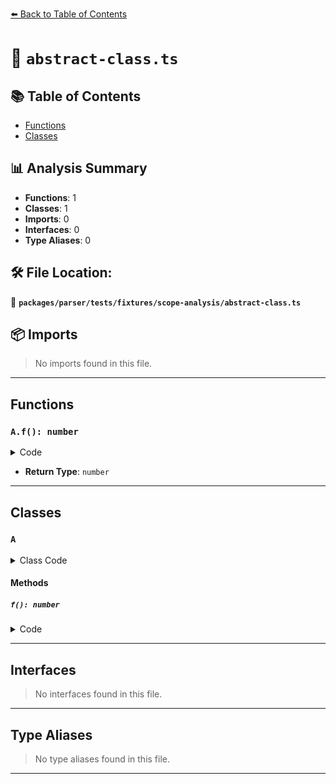 [⬅️ Back to Table of Contents](../../../../../index.md)

# 📄 `abstract-class.ts`

## 📚 Table of Contents

- [Functions](#functions)
- [Classes](#classes)

## 📊 Analysis Summary

- **Functions**: 1
- **Classes**: 1
- **Imports**: 0
- **Interfaces**: 0
- **Type Aliases**: 0

## 🛠️ File Location:
📂 **`packages/parser/tests/fixtures/scope-analysis/abstract-class.ts`**

## 📦 Imports

> No imports found in this file.


---

## Functions

### `A.f(): number`

<details><summary>Code</summary>

```ts
abstract f(): number;
```
</details>

- **Return Type**: `number`

---

## Classes

### `A`

<details><summary>Class Code</summary>

```ts
abstract class A {
  abstract a: string;
  abstract f(): number;
}
```
</details>

#### Methods

##### `f(): number`

<details><summary>Code</summary>

```ts
abstract f(): number;
```
</details>


---

## Interfaces

> No interfaces found in this file.


---

## Type Aliases

> No type aliases found in this file.


---